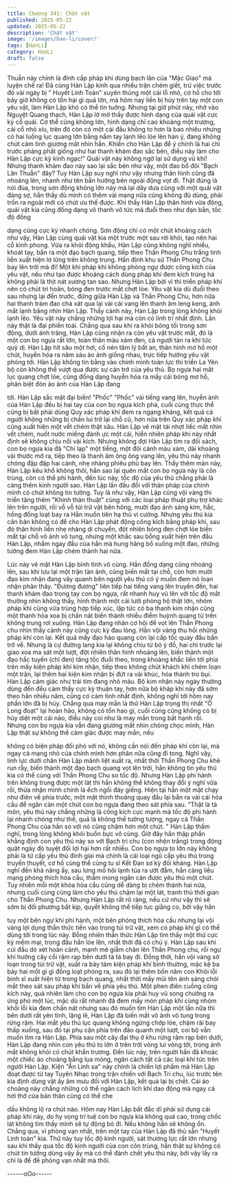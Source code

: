 ```yaml
---
title: Chương 341: Chật vật
published: 2025-05-22
updated: 2025-05-22
description: 'Chật vật'
image: '/images/han-li/cover/'
tags: [HanLi]
category: HanLi
draft: false
---
```


Thuẫn này chính là đỉnh cấp pháp khí dùng bạch lân của "Mặc
Giao" mà luyện chế ra! Đã cùng Hàn Lập kinh qua nhiều trận
chém giết, trừ việc trước đó vài ngày bị " Huyết Linh Toản" xuyên
thủng một cái lỗ nhỏ, cơ hồ cho tới bây giờ không có tổn hại gì
quá lớn, mà hôm nay liền bị hủy trên tay một con yêu vật, làm
Hàn Lập khó có thể tin tuởng.
Nhưng tại giờ phút này, nhờ vào Nguyệt Quang thạch, Hàn Lập lờ
mờ thấy được hình dạng của quái vật cực kỳ cổ quái.
Cơ thể cũng không lớn, hình dạng chỉ cao khoảng một trượng, cái
cổ nhỏ xíu, trên đó còn có một cái đầu không to hơn là bao nhiêu
nhưng có hai luồng lục quang lớn bằng nắm tay lạnh lẽo lóe lên
hàn ý, đang không chút cảm tình giương mắt nhìn hắn.
Khiến cho Hàn Lập để ý chính là hai chi trước phảng phất giống
như hai thanh khảm đao sắc bén, điều này làm cho Hàn Lập cực
kỳ kinh ngạc!"
Quái vật này không ngờ lại sử dụng vũ khí! Nhưng thanh khảm
đao này sao lại sắc bén như vậy, một đao bổ đôi "Bạch Lân
Thuẫn" đây?
Tuy Hàn Lập suy nghĩ như vậy nhưng thân hình cũng đã nhoáng
lên, nhanh như tên bắn hướng bên ngoài động vọt đi.
Thật đúng là nói đùa, trong sơn động không lớn này mà lại dây
dưa cùng với một quái vật đáng sợ, hắn thấy dù mình có thêm vài
mạng nữa cũng không đủ dùng, phải trốn ra ngoài mới có chút ưu
thế được.
Khi thấy Hàn Lập thân hình vừa động, quái vật kia cũng đồng
dạng vô thanh vô tức mà đuổi theo như đạn bắn, tốc độ đồng

dạng cũng cực kỳ nhanh chóng.
Sơn động chỉ có một chút khoảng cách như vậy, Hàn Lập cùng
quái vật kia một trước một sau rời khỏi, tạo nên hai cỗ kình
phong.
Vừa ra khỏi động khẩu, Hàn Lập cũng không nghĩ nhiều, khoát
tay, bắn ra một đạo bạch quang, tiếp theo Thần Phong Chu trắng
tinh liền xuất hiện lơ lửng trên không trung.
Hắn định khu sử Thần Phong Chu bay lên trời mà đi!
Một khi pháp khí không phòng ngự được công kích của yêu vật,
nếu như tạo được khoảng cách dùng pháp khí đem kích trúng há
không phải là thịt nát xương tan sao.
Nhưng Hàn Lập bời vì thi triển pháp khí nên có chút trì hoãn,
bóng đen trước mắt chợt lóe. Yêu vật kia dù đuổi theo sau nhưng
lại đến trước, đứng giữa Hàn Lập và Thần Phong Chu, hơn nữa
hai thanh trảm đao chà xát qua lại vài cái vang lên thanh âm leng
keng, ánh mắt lạnh băng nhìn Hàn Lập.
Thấy cảnh này, Hàn Lập trong lòng không khỏi lạnh lẽo.
Yêu vật này chẳng những lợi hại mà còn có linh trí nhất định. Lần
này thật là đại phiền toái.
Chẳng qua sau khi ra khỏi bóng tối trong sơn động, dưới ánh
trăng, Hàn Lập cũng nhận ra còn yêu vật trước mắt, đó là một con
bọ ngựa rất lớn, toàn thân màu xám đen, cả người tản ra khí tức
quỷ dị.
Hàn Lập hít sâu một hơi, cố nén tâm lý bất an, thân hình mơ hồ
một chút, huyễn hóa ra năm sáu ảo ảnh giống nhau, trực tiếp
hướng yêu vật phóng tới. Hàn Lập không tin bằng vào chính mình
toàn lực thi triển La Yên bộ còn không thể vượt qua được sự cản
trở của yêu thú.
Bọ ngựa hai mắt lục quang chợt lóe, cũng đồng dạng huyễn hóa
ra mấy cái bóng mơ hồ, phân biệt đón ảo ảnh của Hàn Lập đang

tới.
Hàn Lập sắc mặt đại biến!
"Phốc" "Phốc" vài tiếng vang lên, huyễn ảnh của Hàn Lập đều bị
hai tay của con bọ ngựa kích phá, cuối cùng thực thể cũng bị bắt
phải dùng Quy xác pháp khí đem ra ngạng kháng, kết quả cả
người không những bị chấn lui trở lại chỗ cũ, hơn nữa trên Quy
xác pháp khí cũng xuất hiện một vết chém thật sâu.
Hàn Lập vẻ mặt tái nhợt liếc mắt nhìn vết chém, nuốt nước miếng
đánh ực một cái, hiển nhiên pháp khí này nhất định sẽ không chịu
nổi vài kích.
Nhưng không đợi Hàn Lập tìm ra đối sách, con bọ ngựa kia đã
"Chi lạp" một tiếng, một đôi cánh màu xám, dài khoảng vài thước
mở ra, tiếp theo là thanh âm ông ông vang lên, yêu thú này nhanh
chóng đập đập hai cánh, nhẹ nhàng phiêu phù bay lên.
Thấy thêm màn này, Hàn Lập kêu khổ không thôi, hắn sao lại
quên mất con bọ ngựa này là côn trùng, còn có thể phi hành, đến
lúc này, tốc độ của yêu thú chẳng phải là càng thêm kinh người
sao.
Hàn Lập lần đầu đối với thân pháp của chính mình có chút không
tin tưởng.
Tuy là như vậy, Hàn Lập cũng vội vàng thi triển tăng thêm "Khinh
thân thuật" cùng với các loại pháp thuật phụ trợ khác lên trên
người, rồi vỗ vỗ túi trữ vật bên hông, mười đạo ánh sáng kim,
hắc, hồng đồng loạt bay ra
Hắn muốn tiên hạ thủ vi cường.
Nhưng yêu thú kia căn bản không có để cho Hàn Lập phát động
công kích bằng pháp khí, sau đó thân hình liền nhẹ nhàng di
chuyển, đột nhiên bóng đen chợt lóe biến mất tại chỗ vô ảnh vô
tung, nhưng một khắc sau bỗng xuất hiện trên đầu Hàn Lập,
nhắm ngay đầu của hắn mà hung hăng bổ xuống một đao, những
tưởng đem Hàn Lập chém thành hai nửa.

Lúc này vẻ mặt Hàn Lập bình tĩnh vô cùng.
Hắn đồng dạng cũng nhoáng lên, sau khi lưu lại một trận tàn ảnh,
cũng biến mất tại chỗ, còn hơn mười đạo kim nhận đang vây
quanh bên người yêu thú có ý muốn đem nó loạn nhận phân thây.
"Đương đương" liên tiếp hai tiếng vang lên truyền đến, hai thanh
khảm đao trong tay con bọ ngựa, rất nhanh huy vũ lên với tốc độ
mắt thường nhìn không thấy, hình thành một cái lưới phòng hộ
thật lớn, nhóm pháp khí cũng vừa trùng hợp tiếp xúc, lập tức có
ba thanh kim nhận cũng một thanh hỏa xoa bị chấn nát biến thành
nhiều điểm huỳnh quang từ trên không trung rơi xuống.
Hàn Lập đang nhân cơ hội để vọt lên Thần Phong chu nhìn thấy
cảnh này cũng cực kỳ đau lòng.
Hắn vội vàng thu hồi những pháp khí còn lại. Kết quả mấy đạo
hào quang còn lại cấp tốc quay đầu bắn trở về.
Nhưng là cự đường lang kia lại không chịu từ bỏ ý đồ, hai chi
trước lại giao xoa ma sát một lượt, đột nhiên thân hình nhoáng
lên, biến thành một đạo hắc tuyến (chỉ đen) tăng tốc đuổi theo,
trong khoảng khắc liền tới phía trên mấy kiện pháp khí kim nhận,
tiếp theo không chút khách khí chém loạn một trận, lại thêm hai
kiện kim nhận bị đứt ra vài khúc, hóa thành tro bụi.
Hàn Lập cảm giác như trái tim đang nhỏ máu.
Bộ kim nhận này ngày thường dùng đến đều cảm thấy cực kỳ
thuận tay, hơn nữa bộ kháp khí này đã sớm theo hắn nhiều năm,
cũng có cảm tình nhất định, không nghĩ tới hôm nay phần lớn đã
bị hủy.
Chẳng qua may mắn là thứ Hàn Lập trọng thị nhất "Ô Long đoạt"
lại hoàn hảo, không có tổn hao gì, cuối cùng cũng không có bị hủy
diệt một cái nào, điều này coi như là may mắn trong bất hạnh rồi.
Nhưng con bọ ngựa kia vẫn đang giương mắt nhìn chòng chọc
mình, Hàn Lập thật sự không thể cảm giác được may mắn, nếu

không có biện pháp đối phó với nó, không cần nói đến pháp khí
còn lại, mà ngay cả mạng nhỏ của chính mình hơn phân nữa
cũng đi tong.
Nghĩ vậy, linh lực dưới chân Hàn Lập mãnh liệt xuất ra, nhất thời
Thần Phong Chu khẽ run rẫy, biến thành một đạo bạch quang vọt
lên trời, hắn không tin yêu thú kia có thể cùng với Thần Phong
Chu so tốc độ.
Nhưng Hàn Lập phi hành trên không trung được một lát thì hắn
không thể không thay đổi ý nghĩ vữa rồi, thừa nhận mình chính là
ếch ngồi đáy giếng.
Hiện tại hắn một mặt chạy như điên về phía trước, một mặt thỉnh
thoảng quay đầu lại bắn ra vài cái hỏa cầu để ngăn cản một chút
con bọ ngựa đang theo sát phía sau.
"Thật là tà môn, yêu thú này chẳng những là công kích cực mạnh
mà tốc độ phi hành lại nhanh chóng như thế, quả là không thể
tưởng tượng, ngay cả Thần Phong Chu của hắn so với nó cũng
chậm hơn một chút. " Hàn Lập thầm nghĩ, trong lòng không khỏi
buồn bực vô cùng.
Giờ đây hắn thập phần khẳng định con yêu thú này so với Bạch tri
chu (con nhện trắng) trong động quật ngày đó tuyệt đối lợi hại
hơn rất nhiều.
Con bọ ngựa to lớn này không phải là tứ cấp yêu thú đỉnh giai mà
chính là cái loại ngũ cấp yêu thú trong truyền thuyết, cơ hồ cùng
thể cùng tu sĩ Kết Đan sơ kỳ đối kháng.
Hàn Lập nghĩ đến khả năng ấy, sau lưng mồ hôi lạnh túa ra ướt
đẫm, hắn càng liều mạng phóng thích hỏa cầu, thầm mong ngăn
cản được yêu thú một chút. Tuy nhiên mỗi một khỏa hỏa cầu
cũng dễ dàng bị chém thành hai nửa, nhưng cuối cùng cũng làm
cho yêu thú chậm lại một lát, tranh thủ thời gian cho Thần Phong
Chu.
Nhưng Hàn Lập rất rõ ràng, nếu cứ như vậy thì sẽ sớm bị đối
phương bắt kịp, quyết không thể tiếp tục giằng co, bởi vậy hắn

tuy một bên ngự khí phi hành, một bên phóng thích hỏa cầu
nhưng lại vội vàng lợi dụng thần thức tiến vào trong túi trữ vật,
xem có pháp khí gì có thể dùng tới trong lúc này.
Bỗng nhiên thần thức Hàn Lập tìm thấy một thứ cực kỳ mềm mại,
trong đầu hắn lóe lên, nhất thời đã có chủ ý.
Hàn Lập sau khi cúi đầu dò xét hoàn cảnh, mạnh mẽ giẫm chân
lên Thần Phong chu, rồi ngự khí hướng cây cối rậm rạp bên dưới
tà tà bay đi.
Đồng thời, hắn vội vàng sờ loạn trong túi trữ vật, xuất ra bảy tám
kiện pháp khí bình thường, mặc kệ ba bảy hai mốt gì gì đồng loạt
phóng ra, sau đó lại thêm bốn năm con Khôi lỗi binh sĩ xuất hiện
từ trong bạch quang, nhất thời mấy mũi tên ánh sáng chói mắt
theo sát sau pháp khí bắn về phía yêu thú.
Một phen điên cuồng công kích này, quả nhiên làm cho con bọ
ngựa kia phải huy vũ song chưởng ra ứng phó một lúc, mặc dù
rất nhanh đã đem mấy món pháp khí cùng nhóm khôi lỗi kia đem
chấn nát nhưng sau đó muốn tìm Hàn Lập một lần nữa thì bên
dưới rất yên tĩnh, lặng lẽ, Hàn Lập đã biến mất vô ảnh vô tung
trong rừng rậm.
Hai mắt yêu thú lục quang không ngừng chớp lóe, chậm rãi bay
thấp xuống, sau đó tại phụ cận phía trên đảo quanh một lượt, coi
bộ vẫn muốn tìm ra Hàn Lập.
Phía sau một cây đại thụ ở khu rừng rậm rạp bên dưới, Hàn Lập
đang nhìn con yêu thú to lớn ở trên trời vòng lui vòng tới, trong
ánh mắt không khỏi có chút khẩn trương.
Đến lúc này, trên người hắn đã khoác một chiếc áo choàng bằng
lụa mỏng, ngăn cách tất cả các loại khí tức trên người Hàn Lập.
Kiện "Ẩn Linh sa" này chính là chiến lợi phẩm mà Hàn Lập đoạt
được từ tay Tuyên Nhạc trong trận chiến với Bạch Tri chu, lúc
trước tên kia định dùng vật ấy âm mưu đối với Hàn Lập, kết quả
lại bị chết. Cái áo choàng này chẳng những có thể ngăn cách lich
khí dao động mà ngay cả hơi thở của bản thân cũng có thể che

dấu không lộ ra chút nào.
Hôm nay Hàn Lập bất đắc dĩ phải sử dụng cái pháp khí này, do hy
vọng trí tuệ con bọ ngựa kia không quá cao, trong chốc lát không
tìm thấy mình sẽ tự động bỏ đi. Nếu không hắn sẽ không ổn.
Chẳng qua, vì phòng vạn nhất, trên một tay của Hàn Lập đã thủ
sẵn "Huyết Linh toản" kia.
Thứ này tuy tốc độ kinh người, sát thương lực rất lớn nhưng sau
khi thấy qua tốc độ kinh người của con côn trùng, hắn thật sự
không có chút tin tưởng dùng vậy ấy mà có thể đánh chết yêu thú
này, bởi vậy lấy ra chỉ là để đề phòng vạn nhất mà thôi.

------oOo------
